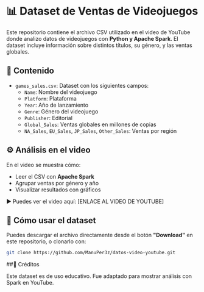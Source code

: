 # 📊 Dataset de Ventas de Videojuegos

Este repositorio contiene el archivo CSV utilizado en el video de YouTube donde analizo datos de videojuegos con **Python y Apache Spark**. El dataset incluye información sobre distintos títulos, su género, y las ventas globales.

## 📁 Contenido

- `games_sales.csv`: Dataset con los siguientes campos:
  - `Name`: Nombre del videojuego
  - `Platform`: Plataforma
  - `Year`: Año de lanzamiento
  - `Genre`: Género del videojuego
  - `Publisher`: Editorial
  - `Global_Sales`: Ventas globales en millones de copias
  - `NA_Sales`, `EU_Sales`, `JP_Sales`, `Other_Sales`: Ventas por región

## ⚙️ Análisis en el video

En el video se muestra cómo:

- Leer el CSV con **Apache Spark**
- Agrupar ventas por género y año
- Visualizar resultados con gráficos

▶️ Puedes ver el video aquí: [ENLACE AL VIDEO DE YOUTUBE]

## 💾 Cómo usar el dataset

Puedes descargar el archivo directamente desde el botón **"Download"** en este repositorio, o clonarlo con:

```bash
git clone https://github.com/ManuPer3z/datos-video-youtube.git
```
##🧠 Créditos

Este dataset es de uso educativo. Fue adaptado para mostrar análisis con Spark en YouTube.
